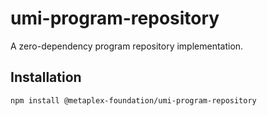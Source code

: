 # umi-program-repository

A zero-dependency program repository implementation.

## Installation

```sh
npm install @metaplex-foundation/umi-program-repository
```
